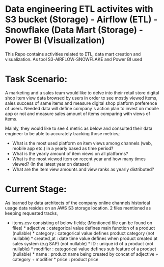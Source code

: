 # Data engineering ETL activites with S3 bucket (Storage) - Airflow (ETL) - Snowflake (Data Mart (Storage) - Power BI (Visualization)
This Repo contains activities related to ETL, data mart creation and visualization. As tool S3-AIRFLOW-SNOWFLAKE and Power BI used

# Task Scenario:
A marketing and a sales team would like to delve into their retail store digital shop item view data browsed by users in order to see mostly viewed items, sales success of same items and measure digital shop platform preference of users.
Needed data will define company`s action plan to invest on mobile app or not and measure sales amount of items comparing with views of items.

Mainly, they would like to see 4 metric as below and consulted their data engineer to be able to accurately tracking those metrics;

  - What is the most used platform on item views among channels (web, mobile app etc.) in a yearly based as time period?
  - What is the yearly amount of item views on all platforms?
  - What is the most viewed item on recent year and how many times viewed? (In the latest year on dataset)
  - What are the item view amounts and view ranks as yearly distributed?

# Current Stage:
As learned by data architects of the company online channels historical usage data resides on an AWS S3 storage location.
2 files mentioned as keeping requested tracks,

  *  items.csv consisting of below fields; (Mentioned file can be found on files)
    * adjective : categorical value defines main function of a product (nullable)
    * category :  categorical value defines product category (not nullable)
    * created_at : date time value defines when product created at sales system (e.g SAP) (not nullable)
    * ID : unique id of a product (not nullable)
    * modifier : categorical value defines sub feature of a product (nullable)
    * name : product name being created by concat of adjective + category + modifier
    * price : product price




